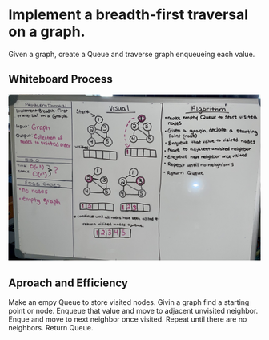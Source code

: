 # Implement a breadth-first traversal on a graph.

Given a graph, create a Queue and traverse graph enqueueing each value.

## Whiteboard Process

![graph-breadth-first](./graph-breadth-first.jpg)

## Aproach and Efficiency

Make an empy Queue to store visited nodes. Givin a graph find a starting point or node. Enqueue that value and move to adjacent unvisited neighbor. Enque and move to next neighbor once visited. Repeat until there are no neighbors. Return Queue.
